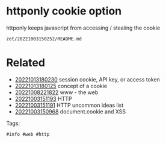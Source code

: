 # httponly cookie option
httponly keeps javascript from accessing / stealing the cookie

` zet/20221003150252/README.md `

# Related

- [20221013180230](/zet/20221013180230/README.md) session cookie, API key, or access token
- [20221013180125](/zet/20221013180125/README.md) concept of a cookie
- [20221008221822](/zet/20221008221822/README.md) www - the web
- [20221003151193](/zet/20221003151193/README.md) HTTP
- [20221003151191](/zet/20221003151191/README.md) HTTP uncommon ideas list
- [20221003150968](/zet/20221003150968/README.md) document.cookie and XSS

Tags:

    #info #web #http
